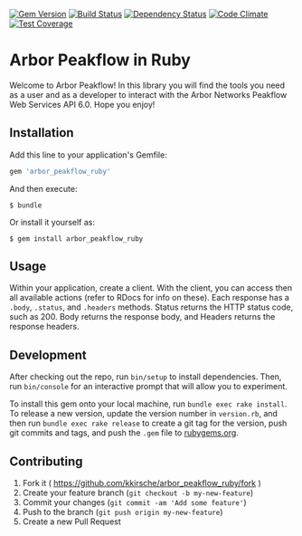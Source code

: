 [![Gem Version](https://badge.fury.io/rb/arbor_peakflow_ruby.svg)](http://badge.fury.io/rb/arbor_peakflow_ruby) [![Build Status](https://travis-ci.org/kkirsche/arbor_peakflow_ruby.svg?branch=master)](https://travis-ci.org/kkirsche/arbor_peakflow_ruby) [![Dependency Status](https://gemnasium.com/kkirsche/arbor_peakflow_ruby.svg)](https://gemnasium.com/kkirsche/arbor_peakflow_ruby) [![Code Climate](https://codeclimate.com/github/kkirsche/arbor_peakflow_ruby/badges/gpa.svg)](https://codeclimate.com/github/kkirsche/arbor_peakflow_ruby) [![Test Coverage](https://codeclimate.com/github/kkirsche/arbor_peakflow_ruby/badges/coverage.svg)](https://codeclimate.com/github/kkirsche/arbor_peakflow_ruby)


# Arbor Peakflow in Ruby

Welcome to Arbor Peakflow! In this library you will find the tools you need as a user and as a developer to interact with the Arbor Networks Peakflow Web Services API 6.0. Hope you enjoy!

## Installation

Add this line to your application's Gemfile:

```ruby
gem 'arbor_peakflow_ruby'
```

And then execute:

    $ bundle

Or install it yourself as:

    $ gem install arbor_peakflow_ruby

## Usage

Within your application, create a client. With the client, you can access then all available actions (refer to RDocs for info on these). Each response has a `.body`, `.status`, and `.headers` methods. Status returns the HTTP status code, such as 200. Body returns the response body, and Headers returns the response headers.

## Development

After checking out the repo, run `bin/setup` to install dependencies. Then, run `bin/console` for an interactive prompt that will allow you to experiment.

To install this gem onto your local machine, run `bundle exec rake install`. To release a new version, update the version number in `version.rb`, and then run `bundle exec rake release` to create a git tag for the version, push git commits and tags, and push the `.gem` file to [rubygems.org](https://rubygems.org).

## Contributing

1. Fork it ( https://github.com/kkirsche/arbor_peakflow_ruby/fork )
2. Create your feature branch (`git checkout -b my-new-feature`)
3. Commit your changes (`git commit -am 'Add some feature'`)
4. Push to the branch (`git push origin my-new-feature`)
5. Create a new Pull Request

